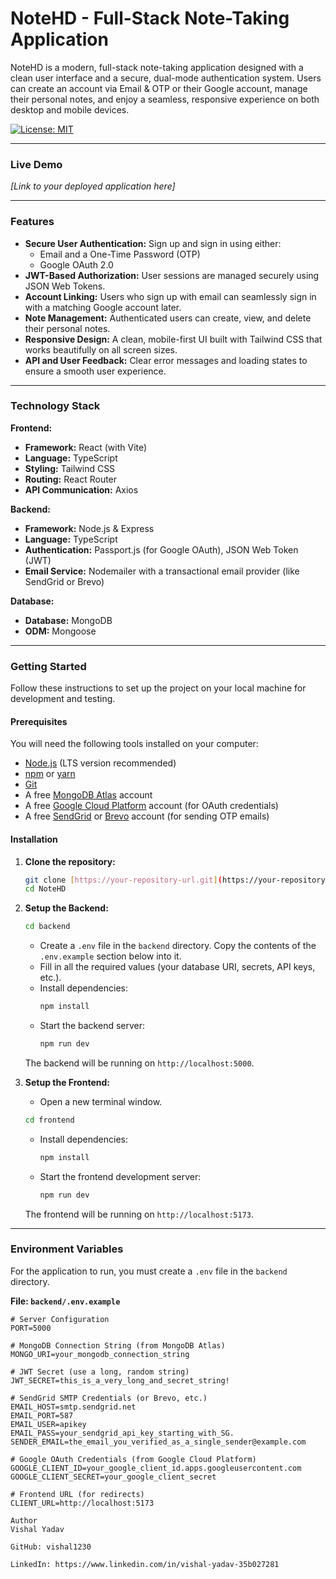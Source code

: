 # NoteHD - Full-Stack Note-Taking Application

NoteHD is a modern, full-stack note-taking application designed with a clean user interface and a secure, dual-mode authentication system. Users can create an account via Email & OTP or their Google account, manage their personal notes, and enjoy a seamless, responsive experience on both desktop and mobile devices.

[![License: MIT](https://img.shields.io/badge/License-MIT-yellow.svg)](https://opensource.org/licenses/MIT)

---

### Live Demo

*[Link to your deployed application here]*


---

### Features

- **Secure User Authentication:** Sign up and sign in using either:
  - Email and a One-Time Password (OTP)
  - Google OAuth 2.0
- **JWT-Based Authorization:** User sessions are managed securely using JSON Web Tokens.
- **Account Linking:** Users who sign up with email can seamlessly sign in with a matching Google account later.
- **Note Management:** Authenticated users can create, view, and delete their personal notes.
- **Responsive Design:** A clean, mobile-first UI built with Tailwind CSS that works beautifully on all screen sizes.
- **API and User Feedback:** Clear error messages and loading states to ensure a smooth user experience.

---

### Technology Stack

**Frontend:**
- **Framework:** React (with Vite)
- **Language:** TypeScript
- **Styling:** Tailwind CSS
- **Routing:** React Router
- **API Communication:** Axios

**Backend:**
- **Framework:** Node.js & Express
- **Language:** TypeScript
- **Authentication:** Passport.js (for Google OAuth), JSON Web Token (JWT)
- **Email Service:** Nodemailer with a transactional email provider (like SendGrid or Brevo)

**Database:**
- **Database:** MongoDB
- **ODM:** Mongoose

---

### Getting Started

Follow these instructions to set up the project on your local machine for development and testing.

#### Prerequisites

You will need the following tools installed on your computer:
- [Node.js](https://nodejs.org/) (LTS version recommended)
- [npm](https://www.npmjs.com/) or [yarn](https://yarnpkg.com/)
- [Git](https://git-scm.com/)
- A free [MongoDB Atlas](https://www.mongodb.com/cloud/atlas) account
- A free [Google Cloud Platform](https://console.cloud.google.com/) account (for OAuth credentials)
- A free [SendGrid](https://sendgrid.com/) or [Brevo](https://brevo.com/) account (for sending OTP emails)

#### Installation

1.  **Clone the repository:**
    ```bash
    git clone [https://your-repository-url.git](https://your-repository-url.git)
    cd NoteHD
    ```

2.  **Setup the Backend:**
    ```bash
    cd backend
    ```
    - Create a `.env` file in the `backend` directory. Copy the contents of the `.env.example` section below into it.
    - Fill in all the required values (your database URI, secrets, API keys, etc.).
    - Install dependencies:
      ```bash
      npm install
      ```
    - Start the backend server:
      ```bash
      npm run dev
      ```
    The backend will be running on `http://localhost:5000`.

3.  **Setup the Frontend:**
    - Open a new terminal window.
    ```bash
    cd frontend
    ```
    - Install dependencies:
      ```bash
      npm install
      ```
    - Start the frontend development server:
      ```bash
      npm run dev
      ```
    The frontend will be running on `http://localhost:5173`.

---

### Environment Variables

For the application to run, you must create a `.env` file in the `backend` directory.

**File: `backend/.env.example`**
```env
# Server Configuration
PORT=5000

# MongoDB Connection String (from MongoDB Atlas)
MONGO_URI=your_mongodb_connection_string

# JWT Secret (use a long, random string)
JWT_SECRET=this_is_a_very_long_and_secret_string!

# SendGrid SMTP Credentials (or Brevo, etc.)
EMAIL_HOST=smtp.sendgrid.net
EMAIL_PORT=587
EMAIL_USER=apikey
EMAIL_PASS=your_sendgrid_api_key_starting_with_SG.
SENDER_EMAIL=the_email_you_verified_as_a_single_sender@example.com

# Google OAuth Credentials (from Google Cloud Platform)
GOOGLE_CLIENT_ID=your_google_client_id.apps.googleusercontent.com
GOOGLE_CLIENT_SECRET=your_google_client_secret

# Frontend URL (for redirects)
CLIENT_URL=http://localhost:5173

Author
Vishal Yadav

GitHub: vishal1230

LinkedIn: https://www.linkedin.com/in/vishal-yadav-35b027281